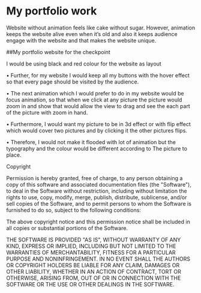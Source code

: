 # My portfolio work

Website without animation feels like cake without sugar.
However, animation keeps the website alive even when
it’s old and also it keeps audience engage with the website
and that makes the website unique.
 
 ##My portfolio website for the checkpoint
 
  I would be using black and red colour for the website as layout
  
 
• Further, for my website I would keep all my buttons with
the hover effect so that every page should be visited by
the audience.

• The next animation which I would prefer to do in my
website would be focus animation, so that when we click
at any picture the picture would zoom in and show that
would allow the view to drag and see the each part of the
picture with zoom in hand.

• Furthermore, I would want my picture to be in 3d effect
or with flip effect which would cover two pictures and by
clicking it the other pictures flips.

• Therefore, I would not make it flooded with lot of
animation but the typography and the colour would be
different according to The picture to place.

Copyright 

Permission is hereby granted, free of charge, to any person obtaining a copy of this software and associated documentation files (the "Software"), to deal in the Software without restriction, including without limitation the rights to use, copy, modify, merge, publish, distribute, sublicense, and/or sell copies of the Software, and to permit persons to whom the Software is furnished to do so, subject to the following conditions:

The above copyright notice and this permission notice shall be included in all copies or substantial portions of the Software.

THE SOFTWARE IS PROVIDED "AS IS", WITHOUT WARRANTY OF ANY KIND, EXPRESS OR IMPLIED, INCLUDING BUT NOT LIMITED TO THE WARRANTIES OF MERCHANTABILITY, FITNESS FOR A PARTICULAR PURPOSE AND NONINFRINGEMENT. IN NO EVENT SHALL THE AUTHORS OR COPYRIGHT HOLDERS BE LIABLE FOR ANY CLAIM, DAMAGES OR OTHER LIABILITY, WHETHER IN AN ACTION OF CONTRACT, TORT OR OTHERWISE, ARISING FROM, OUT OF OR IN CONNECTION WITH THE SOFTWARE OR THE USE OR OTHER DEALINGS IN THE SOFTWARE.

